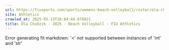 ```yaml
---
url: https://fiusports.com/sports/womens-beach-volleyball/roster/ola-chudzik/13015
site: Athletics
crawled_at: 2025-05-13T10:04:44.676821
title: Ola Chudzik - 2025 - Beach Volleyball - FIU Athletics
---
```


Error generating fit markdown: '<' not supported between instances of 'int' and 'str'